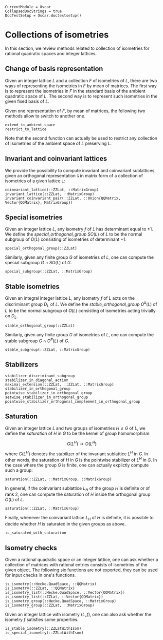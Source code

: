 ```@meta
CurrentModule = Oscar
CollapsedDocStrings = true
DocTestSetup = Oscar.doctestsetup()
```

# Collections of isometries

In this section, we review methods related to collection of isometries for
rational quadratic spaces and integer lattices.

## Change of basis representation

Given an integer lattice $L$ and a collection $F$ of isometries of $L$,
there are two ways of representing the isometries in $F$ by mean
of matrices. The first way is to represent the isometries in $F$ in the
standard basis of the ambient quadratic space of $L$. The second way is to
represent such isometries in the given fixed basis of $L$.

Given one representation of $F$, by mean of matrices, the following two methods
allow to switch to another one.

```@docs
extend_to_ambient_space
restrict_to_lattice
```

Note that the second function can actually be used to restrict any collection
of isometries of the ambient space of $L$ preserving $L$.

## Invariant and coinvariant lattices

We provide the possibility to compute invariant and coinvariant
sublattices given an orthogonal representation `G` in matrix form of a
collection of isometries of a given lattice `L`:

```@docs
coinvariant_lattice(::ZZLat, ::MatrixGroup)
invariant_lattice(::ZZLat, ::MatrixGroup)
invariant_coinvariant_pair(::ZZLat, ::Union{QQMatrix, Vector{QQMatrix}, MatrixGroup})
```

## Special isometries

Given an integer lattice $L$, any isometry $f$ of $L$ has determinant equal to
$\pm 1$. We define the *special_orthogonal_group* $SO(L)$ of $L$ to be the
normal subgroup of $O(L)$ consisting of isometries of determinant $+1$.

```@docs
special_orthogonal_group(::ZZLat)
```

Similarly, given any finite group $G$ of isometries of $L$, one can compute
the special subgroup $G\cap SO(L)$ of $G$.

```@docs
special_subgroup(::ZZLat, ::MatrixGroup)
```

## Stable isometries

Given an integral integer lattice $L$, any isometry $f$ of $L$ acts on the
discriminant group $D_L$ of $L$. We define the *stable_orthogonal_group*
$O^\#(L)$ of $L$ to be the normal subgroup of $O(L)$ consisting of isometries
acting trivially on $D_L$.

```@docs
stable_orthogonal_group(::ZZLat)
```

Similarly, given any finite group $G$ of isometries of $L$, one can compute
the stable subgroup $G\cap O^\#(L)$ of $G$.

```@docs
stable_subgroup(::ZZLat, ::MatrixGroup)
```

## Stabilizers

```@docs
stabilizer_discriminant_subgroup
stabilizer_in_diagonal_action
maximal_extension(::ZZLat, ::ZZLat, ::MatrixGroup)
stabilizer_in_orthogonal_group
pointwise_stabilizer_in_orthogonal_group
setwise_stabilizer_in_orthogonal_group
pointwise_stabilizer_orthogonal_complement_in_orthogonal_group
```

## Saturation

Given an integer lattice $L$ and two groups of isometries $H \leq G$ of $L$,
we define the *saturation* of $H$ in $G$ to be the kernel of group homomorphism

```math
G(L^H) \to O(L^H)
```
where $G(L^H)$ denotes the stabilizer of the invariant sublattice $L^H$ in $G$.
In other words, the saturation of $H$ in $G$ is the pointwise stabilizer of
$L^H$ in $G$. In the case where the group $G$ is finite, one can actually
explictly compute such a group:

```@docs
saturation(::ZZLat, ::MatrixGroup, ::MatrixGroup)
```
In general, if the coinvariant sublattice $L_H$ of the group $H$ is definite or
of rank 2, one can compute the saturation of $H$ inside the orthogonal group
$O(L)$ of $L$.

```@docs
saturation(::ZZLat, ::MatrixGroup)
```
Finally, whenever the coinvariant lattice $L_H$ of $H$ is definite, it is
possible to decide whether $H$ is saturated in the given groups as above.

```@docs
is_saturated_with_saturation
```

## Isometry checks

Given a rational quadratic space or an integer lattice, one can ask whether
a collection of matrices with rational entries consists of isometries of the
given object. The following six functions are not exported, they can be used
for input checks in one's functions.

```@docs
is_isometry(::Hecke.QuadSpace, ::QQMatrix)
is_isometry(::ZZLat, ::QQMatrix)
is_isometry_list(::Hecke.QuadSpace, ::Vector{QQMatrix})
is_isometry_list(::ZZLat, ::Vector{QQMatrix})
is_isometry_group(::Hecke.QuadSpace, ::MatrixGroup)
is_isometry_group(::ZZLat, ::MatrixGroup)
```

Given an integer lattice with isometry $(L, f)$, one can also ask whether
the isometry $f$ satisfies some properties.

```@docs
is_stable_isometry(::ZZLatWithIsom)
is_special_isometry(::ZZLatWithIsom)
```

